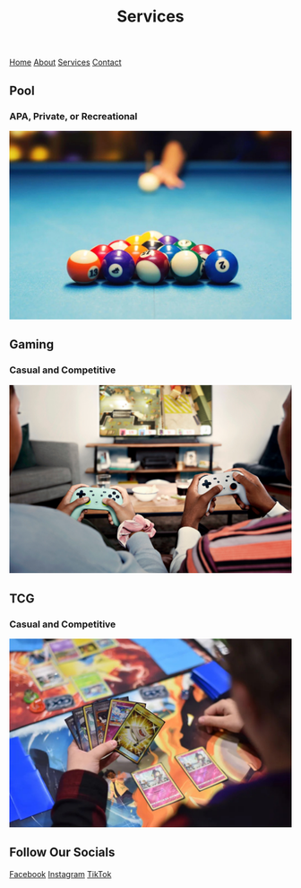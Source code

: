 <html lang="en">
<body>
  <header>
    <h1>Services</h1>
  </header>

  <nav>
    <a href="README.md">Home</a>
    <a href="About.md">About</a>
    <a href="Services.md">Services</a>
    <a href="ContactInformation.md">Contact</a>
  </nav>

  <footer>
    <h2> Pool </h2>
    <h3>APA, Private, or Recreational</h3>
    <p></p>
    <img src="Pool.jpg" alt="Player Breaking in Pool">
    <h2> Gaming </h2>
    <h3>Casual and Competitive</h3>
    <p></p>
    <img src="Video_Games.jpg" alt="People Playing Video Games">
    <h2> TCG </h2>
    <h3>Casual and Competitive</h3>
    <p></p>
    <img src="Pokemon.jpg" alt="Person Playing Pokemon">
    <h2> Follow Our Socials </h2>
    <a href="https://www.facebook.com">Facebook</a>
    <a href="https://www.instagram.com">Instagram</a>
    <a href="https://www.tiktok.com/en/">TikTok</a>
  </footer>

</body>
</html>
